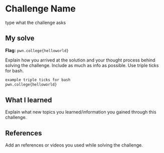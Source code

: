 # Challenge Name
type what the challenge asks

## My solve
**Flag:** `pwn.college{helloworld}`

Explain how you arrived at the solution and your thought process behind solving the challenge. Include as much as info as possible. Use triple ticks for bash.

```bash
example triple ticks for bash
pwn.college{helloworld}
```

## What I learned
Explain what new topics you learned/information you gained through this challenge.

## References 
Add an references or videos you used while solving the challenge.


